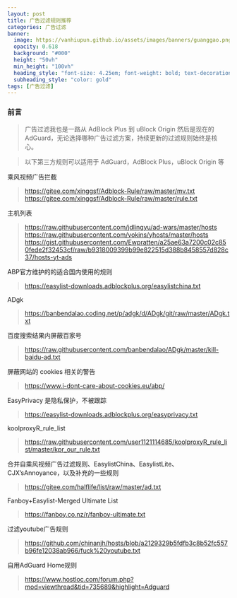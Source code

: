 ```yaml
---
layout: post
title: 广告过滤规则推荐
categories: 广告过滤
banner:
  image: https://vanhiupun.github.io/assets/images/banners/guanggao.png
  opacity: 0.618
  background: "#000"
  height: "50vh"
  min_height: "100vh"
  heading_style: "font-size: 4.25em; font-weight: bold; text-decoration: underline"
  subheading_style: "color: gold"
tags: [广告过滤]
---
```


### 前言
> 广告过滤我也是一路从 AdBlock Plus 到 uBlock Origin 然后是现在的 AdGuard，无论选择哪种广告过滤方案，持续更新的过滤规则始终是核心。

> 以下第三方规则可以适用于 AdGuard，AdBlock Plus，uBlock Origin 等

乘风视频广告拦截

> <https://gitee.com/xinggsf/Adblock-Rule/raw/master/mv.txt>
> <https://gitee.com/xinggsf/Adblock-Rule/raw/master/rule.txt>

主机列表

> <https://raw.githubusercontent.com/jdlingyu/ad-wars/master/hosts>
> <https://raw.githubusercontent.com/vokins/yhosts/master/hosts>
> <https://gist.githubusercontent.com/Ewpratten/a25ae63a7200c02c850fede2f32453cf/raw/b9318009399b99e822515d388b8458557d828c37/hosts-yt-ads>

ABP官方维护的的适合国内使用的规则
> <https://easylist-downloads.adblockplus.org/easylistchina.txt>

ADgk
> <https://banbendalao.coding.net/p/adgk/d/ADgk/git/raw/master/ADgk.txt>

百度搜索结果内屏蔽百家号
> <https://raw.githubusercontent.com/banbendalao/ADgk/master/kill-baidu-ad.txt>

屏蔽网站的 cookies 相关的警告
> <https://www.i-dont-care-about-cookies.eu/abp/>

EasyPrivacy 是隐私保护，不被跟踪
> <https://easylist-downloads.adblockplus.org/easyprivacy.txt>

koolproxyR_rule_list
> <https://raw.githubusercontent.com/user1121114685/koolproxyR_rule_list/master/kpr_our_rule.txt>

合并自乘风视频广告过滤规则、EasylistChina、EasylistLite、CJX’sAnnoyance，以及补充的一些规则
> <https://gitee.com/halflife/list/raw/master/ad.txt>

Fanboy+Easylist-Merged Ultimate List
> <https://fanboy.co.nz/r/fanboy-ultimate.txt>

过滤youtube广告规则
> <https://github.com/chinanjh/hosts/blob/a2129329b5fdfb3c8b52fc557b96fe12038ab966/fuck%20youtube.txt>

自用AdGuard Home规则
> <https://www.hostloc.com/forum.php?mod=viewthread&tid=735689&highlight=Adguard>
